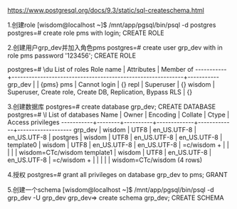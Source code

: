 https://www.postgresql.org/docs/9.3/static/sql-createschema.html

1.创建role
[wisdom@localhost ~]$ /mnt/app/pgsql/bin/psql -d postgres
postgres=# create role pms with login;
CREATE ROLE

2.创建用户grp_dev并加入角色pms
postgres=# create user grp_dev with in role pms password '123456';
CREATE ROLE

postgres=# \du
                                   List of roles
 Role name |                         Attributes                         | Member of
-----------+------------------------------------------------------------+-----------
 grp_dev   |                                                            | {pms}
 pms       | Cannot login                                               | {}
 repl      | Superuser                                                  | {}
 wisdom    | Superuser, Create role, Create DB, Replication, Bypass RLS | {}

3.创建数据库
postgres=# create database grp_dev;
CREATE DATABASE
postgres=# \l
                               List of databases
   Name    | Owner  | Encoding |   Collate   |    Ctype    | Access privileges
-----------+--------+----------+-------------+-------------+-------------------
 grp_dev   | wisdom | UTF8     | en_US.UTF-8 | en_US.UTF-8 |
 postgres  | wisdom | UTF8     | en_US.UTF-8 | en_US.UTF-8 |
 template0 | wisdom | UTF8     | en_US.UTF-8 | en_US.UTF-8 | =c/wisdom        +
           |        |          |             |             | wisdom=CTc/wisdom
 template1 | wisdom | UTF8     | en_US.UTF-8 | en_US.UTF-8 | =c/wisdom        +
           |        |          |             |             | wisdom=CTc/wisdom
(4 rows)

4.授权
postgres=# grant all privileges on database grp_dev to pms;
GRANT

5.创建一个schema
[wisdom@localhost ~]$ /mnt/app/pgsql/bin/psql -d grp_dev -U grp_dev
grp_dev=> create schema grp_dev;
CREATE SCHEMA
